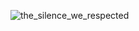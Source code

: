 ![the_silence_we_respected](https://github.com/user-attachments/assets/ed9d74c9-55cb-4b20-a97b-06db28ff91f5)
